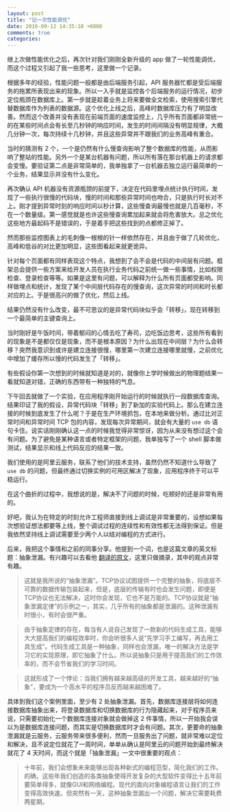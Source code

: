 ```yaml
---
layout: post
title: "记一次性能调优"
date: 2016-09-12 14:35:18 +0800
comments: true
categories:
---
```


继上次做性能优化之后，再次针对我们刚刚全新升级的 app 做了一轮性能调优，而这个过程又引起了我一些思考，这里做一个记录。

根据多年的经验，性能问题一般都是由后端服务引起，API 服务器忙都是受后端服务的拖累所表现出来的现象。所以一入手就是监控各个后端服务的运行情况，初步定位瓶颈在数据库上。第一步就是趁着业务上将来要做全文检索，使用搜索引擎代替数据库作为列表的数据源。这个优化上线之后，高峰时数据库压力有了明显改善。然而这个改善并没有表现在前端页面的速度监控上，几乎所有页面都非常统一的在某些时间点会有长至几秒钟的响应时间，发生的时间间隔没有明显规律，大概几分钟一次，每次持续十几秒钟，并且这些异常并不跟我们的业务高峰有重合。

当时的猜测有 2 个，一个是仍然有什么慢查询影响了整个数据库的性能，从而影响了整站的性能。另外一个是某台机器有问题，所以所有落在那台机器上的请求都会变慢。要验证第二点是非常简单的，我单独拿了一台机器去独立运行最简单的一个业务，结果显示并没有什么变化。

再次确认 API 机器没有资源瓶颈的前提下，决定在代码里埋点统计执行时间，发现了一些执行很慢的代码块，慢的时间和那些异常时间也吻合，只是执行时长对不上。刚才提到异常时刻的响应时间以秒计算，这些慢查询最慢也就是几百毫秒，不在一个数量级。第一感觉就是也许这些慢查询累加起来就会将危害放大。总之优化这些地方最起码不是错误的，于是着手把这些找到的点都修正掉了。

然而那些监控图表上的毛刺像一根根的针一样依然存在，并且由于做了几轮优化，高峰和低谷的对比更加明显，这些图看起来就更诡异。

<!-- more -->

针对每个页面都有同样表现这个特点，我想到了会不会是代码的中间层有问题。框架总会提供一些方案来给开发人员在执行业务代码之前统一做一些事情，比如权限检查、登录检查等等。如果是这里有问题，可以解释为什么所有页面都受影响。同样做埋点和统计，发现了某个中间层代码存在的慢查询，这次异常的时间和时长都对应的上。于是很高兴的做了优化，然后上线。

结果仍然没有什么改变，最不可思议的是异常代码块似乎会「转移」，现在转移到一个最简单的主键查询上。

当时刚好是午饭时间，带着郁闷的心情去吃了寿司，边吃饭边思考，这些所有看到的现象是不是都仅仅是现象，而不是根本原因？为什么出现在中间层？为什么会转移？突然我意识到或许是建立连接很慢，哪里第一次建立连接哪里就慢，之前优化中增加了缓存所以慢的代码发生了「转移」。

有些假设你第一次想到的时候就知道是对的，就像你上学时候做出的物理题结果一看就知道对错，正确的东西带有一种独特的气息。

下午回去就做了一个实验，在应用程序刚开始运行的时候就执行一段数据库查询。结果印证了我的假设，异常代码块「转移」到了新加的实验代码上。那么在建立连接的时候到底发生了什么呢？于是在生产环境抓包，在本地来做分析。通过比对正常时间和异常时间 TCP 包的内容，发现每次异常期间，就会有大量的 `use db` 语句卡住。说实话刚刚确认这一点的时候我觉得非常惊讶，因为从来没有想过这个会有问题。为了避免是某种语言或者特定框架的问题，我单独写了一个 shell 脚本做测试，结果显示和线上代码反应的结果一致。

我们使用的是阿里云服务，联系了他们的技术支持，虽然仍然不知道什么导致了 `use db` 的问题，但最终通过切换实例的可用区解决了现象，应用程序终于可以平稳运行。

在这个曲折的过程中，我想说的是，解决不了问题的时候，吃顿好的还是非常有用的。

好吧，我认为在特定的时刻允许工程师直接到线上调试是非常重要的，设想如果每次想验证想法都要等上线，整个调试过程的连续性和有效性都无法得到保证。但是我依然坚持线上调试需要至少两个人以结对编程的方式进行。

后来，我把这个事情和之前的同事分享。他提到一个词，也是这篇文章的英文标题：抽象泄漏。有兴趣可以去看他 [翻译的原文](http://shzhangji.com/blog/2013/12/17/the-law-of-leaky-abstractions/)，这里只做摘录，其中的观点非常有趣。

> 这就是我所说的“抽象泄漏”。TCP协议试图提供一个完整的抽象，将底层不可靠的数据传输包装起来，但是，底层的传输有时也会发生问题，即便是TCP协议也无法解决，这时你会发现，它也不是万能的。TCP协议就是“抽象泄漏定律”的示例之一，其实，几乎所有的抽象都是泄漏的。这种泄漏有时很小，有时会很严重。

> 由于抽象定律的存在，每当有人说自己发现了一款新的代码生成工具，能够大大提高我们的编程效率时，你会听很多人说“先学习手工编写，再去用工具生成”。代码生成工具是一种抽象，同样也会泄漏，唯一的解决方法是学习它的实现原理，即它抽象了什么。所以说抽象只是用于提高我们的工作效率的，而不会节省我们的学习时间。

> 这就形成了一个悖论：当我们拥有越来越高级的开发工具，越来越好的“抽象”，要成为一个高水平的程序员反而越来越困难了。

具体到我们这个案例里面，至少有 2 处抽象泄漏。首先，数据库连接层将如何连接数据库抽象出来，将登录数据库和切换数据库的行为隐藏起来，对于程序员来说，只需要初始化一个数据库连接对象就会做掉这 2 件事情，所以一开始我会误以为是数据库连接问题，而其实是切换数据库时才会有问题。其次，更要命的抽象泄漏就是云服务，云服务带来很多便利，然而一旦服务出了问题，就非常难以定位和解决，且不说定位就花了一周时间，单单从确认是阿里云的问题开始到最终解决就花了 4 天时间，而这个就是「抽象泄漏」一文中很重要的观点：

> 十年前，我们会想象未来能够出现各种新式的编程范型，简化我们的工作。的确，这些年我们创造的各类抽象使得开发复杂的大型软件变得比十五年前要简单得多，就像GUI和网络编程。现代的面向对象编程语言让我们的工作变得高效快速。但突然有一天，这种抽象泄漏出一个问题，解决它需要耗费两星期。
